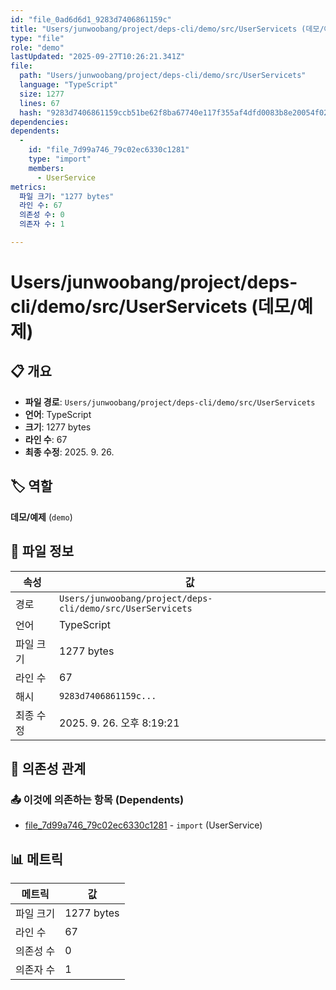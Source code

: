 ```yaml
---
id: "file_0ad6d6d1_9283d7406861159c"
title: "Users/junwoobang/project/deps-cli/demo/src/UserServicets (데모/예제)"
type: "file"
role: "demo"
lastUpdated: "2025-09-27T10:26:21.341Z"
file:
  path: "Users/junwoobang/project/deps-cli/demo/src/UserServicets"
  language: "TypeScript"
  size: 1277
  lines: 67
  hash: "9283d7406861159ccb51be62f8ba67740e117f355af4dfd0083b8e20054f0209"
dependencies:
dependents:
  -
    id: "file_7d99a746_79c02ec6330c1281"
    type: "import"
    members:
      - UserService
metrics:
  파일 크기: "1277 bytes"
  라인 수: 67
  의존성 수: 0
  의존자 수: 1

---
```


# Users/junwoobang/project/deps-cli/demo/src/UserServicets (데모/예제)

## 📋 개요

- **파일 경로**: `Users/junwoobang/project/deps-cli/demo/src/UserServicets`
- **언어**: TypeScript
- **크기**: 1277 bytes
- **라인 수**: 67
- **최종 수정**: 2025. 9. 26.

## 🏷️ 역할

**데모/예제** (`demo`)

## 📄 파일 정보

| 속성 | 값 |
|------|----|
| 경로 | `Users/junwoobang/project/deps-cli/demo/src/UserServicets` |
| 언어 | TypeScript |
| 파일 크기 | 1277 bytes |
| 라인 수 | 67 |
| 해시 | `9283d7406861159c...` |
| 최종 수정 | 2025. 9. 26. 오후 8:19:21 |

## 🔗 의존성 관계

### 📤 이것에 의존하는 항목 (Dependents)

- [file_7d99a746_79c02ec6330c1281](file_7d99a746_79c02ec6330c1281.md) - `import` (UserService)

## 📊 메트릭

| 메트릭 | 값 |
|--------|----|
| 파일 크기 | 1277 bytes |
| 라인 수 | 67 |
| 의존성 수 | 0 |
| 의존자 수 | 1 |

